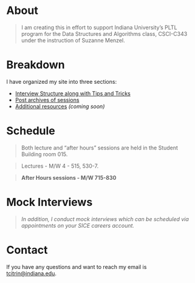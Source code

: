 # About
>I am creating this in effort to support Indiana University’s PLTL program for the Data Structures and Algorithms class, CSCI-C343 under the instruction of Suzanne Menzel.

# Breakdown
I have organized my site into three sections:
*   [Interview Structure along with Tips and Tricks](structure)
*   [Post archives of sessions](posts)
*   [Additional resources](resources) *(coming soon)*

# Schedule

> Both lecture and “after hours” sessions are held in the Student Building room 015.

>Lectures - M/W 4 - 515, 530-7.

>**After Hours sessions - M/W 715-830**

# Mock Interviews

>*In addition, I conduct mock interviews which can be scheduled via appointments on your SICE careers account.*

# Contact

If you have any questions and want to reach my email is [tcitrin@indiana.edu](mailto:tcitrin@indiana.edu).

